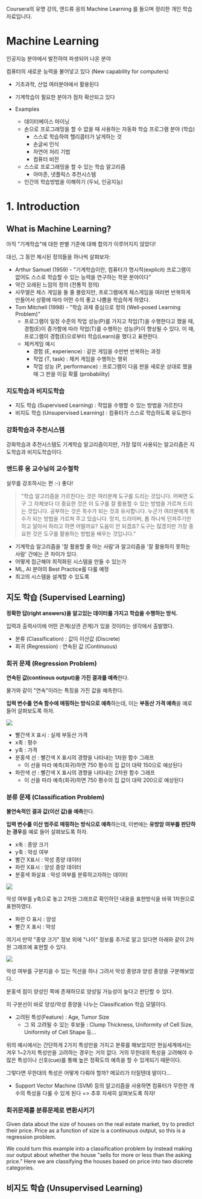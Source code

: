 Coursera의 유명 강의, 앤드류 응의 Machine Learning 를 들으며 정리한 개인 학습자료입니다.



# Machine Learning

인공지능 분야에서 발전하여 파생되어 나온 분야

컴퓨터의 새로운 능력을 불어넣고 있다 (New capability for computers)

* 기초과학, 산업 여러분야에서 활용된다
* 기계학습이 필요한 분야가 점차 확산되고 있다

* Examples
  * 데이터베이스 마이닝
  * 손으로 프로그래밍을 할 수 없을 때 사용하는 자동화 학습 프로그램 분야 (학습)
    * 스스로 학습하여 헬리콥터가 날게하는 것
    * 손글씨 인식
    * 자연어 처리 기법
    * 컴퓨터 비전
  * 스스로 프로그래밍을 할 수 있는 학습 알고리즘
    * 아마존, 넷플릭스 추천시스템
  * 인간의 학습방법을 이해하기 (두뇌, 인공지능)



# 1. Introduction

## What is Machine Learning?

아직 "기계학습"에 대한 판별 기준에 대해 합의가 이루어지지 않았다!

대신, 그 동안 제시된 정의들을 하나씩 살펴보자:

*  Arthur Samuel (1959) - "기계학습이란, 컴퓨터가 명시적(explicit) 프로그램이 없어도 스스로 학습할 수 있는 능력을 연구하는 학문 분야이다"
  * 약간 오래된 느낌의 정의 (전통적 정의)
  * 사무엘은 체스 게임을 둘 줄 몰랐지만, 프로그램에게 체스게임을 여러번 반복하게 만들어서 상황에 따라 어떤 수의 좋고 나쁨을 학습하게 하였다.
*  Tom Mitchell (1998) - "학습 과제 중심으로 정의 (Well-posed Learning Problem)"
   * 프로그램이 일정 수준의 작업 성능(P)를 가지고 작업(T)을 수행한다고 했을 때, 경험(E)이 증가함에 따라 작업(T)를 수행하는 성능(P)이 향상될 수 있다. 이 때, 프로그램이 경험(E)으로부터 학습(Learn)을 했다고 표현한다.
   *  체커게임 예시
      * 경험 (E, experience) : 같은 게임을 수만번 반복하는 과정
      * 작업 (T, task) : 체커 게임을 수행하는 행위
      * 작업 성능 (P, performance) : 프로그램이 다음 판을 새로운 상대로 했을 때 그 판을 이길 확률 (probability)

### 지도학습과 비지도학습
* 지도 학습 (Supervised Learning) : 작업을 수행할 수 있는 방법을 가르친다
* 비지도 학습 (Unsupervised Learning) : 컴퓨터가 스스로 학습하도록 유도한다

### 강화학습과 추천시스템

강화학습과 추천시스템도 기계학습 알고리즘이지만, 가장 많이 사용되는 알고리즘은 지도학습과 비지도학습이다.

### 앤드류 응 교수님의 교수철학

실무를 강조하시는 편 :-) 좋다!

> "학습 알고리즘을 가르친다는 것은 여러분께 도구를 드리는 것입니다. 어쩌면 도구 그 자체보다 더 중요한 것은 이 도구를 잘 활용할 수 있는 방법을 가르쳐 드리는 것입니다. 공부하는 것은 목수가 되는 것과 유사합니다. 누군가 여러분에게 목수가 되는 방법을 가르쳐 주고 있습니다. 망치, 드라이버, 톱 하나씩 던져주기만 하고 알아서 하라고 하면 어떨까요? 도움이 안 되겠죠? 도구는 많겠지만 가장 중요한 것은 도구를 활용하는 방법을 배우는 것입니다."

* 기계학습 알고리즘을 '잘 활용할 줄 아는 사람'과 알고리즘을 '잘 활용하지 못하는 사람' 간에는 큰 차이가 있다.
* 어떻게 접근해야 최적화된 시스템을 만들 수 있는가
* ML, AI 분야의 Best Practice를 다룰 예정
* 최고의 시스템을 설계할 수 있도록



## 지도 학습 (Supervised Learning)

**정확한 답(right answers)을 알고있는 데이터를 가지고 학습을 수행하는 방식.**

입력과 출력사이에 어떤 관계(상관 관계)가 있을 것이라는 생각에서 출발했다.

* 분류 (Classification) :  값이 이산값 (Discrete)
* 회귀 (Regression) : 연속된 값 (Continuous)



### 회귀 문제 (Regression Problem)

**연속된 값(continous output)을 가진 결과를 예측**한다.

물가와 같이 "연속"이라는 특징을 가진 값을 예측한다.

**입력 변수를 연속 함수에 매핑하는 방식으로 예측**하는데, 이는 **부동산 가격 예측**을 예로 들어 살펴보도록 하자.

![](./images/supervised_learning_feat.png)

* 빨간색 X 표시 : 실제 부동산 가격
* x축 : 평수
* y축 : 가격
* 분홍색 선 : 빨간색 X 표시의 경향을 나타내는 1차원 함수 그래프
  * 이 선을 따라 예측(회귀)하면 750 평수의 집 값이 대략 150으로 예상된다
* 파란색 선 : 빨간색 X 표시의 경향을 나타내는 2차원 함수 그래프
  * 이 선을 따라 예측(회귀)하면 750 평수의 집 값이 대략 200으로 예상된다



### 분류 문제 (Classification Problem)

**불연속적인 결과 값(이산 값)을 예측**한다.

**입력 변수를 이산 범주로 매핑하는 방식으로 예측**하는데, 이번에는 **유방암 여부를 판단하는 경우**를 예로 들어 살펴보도록 하자.

* x축 : 종양 크기
* y축 : 악성 여부
* 빨간 X표시 : 악성 종양 데이터
* 파란 X표시 : 양성 종양 데이터
* 분홍색 화살표 : 악성 여부를 분류하고자하는 데이터

![](./images/supervised_learning_classification.png)

악성 여부를 y축으로 놓고 2차원 그래프로 확인하던 내용을 표현방식을 바꿔 1차원으로 표현하였다.

* 파란 O 표시 : 양성
* 빨간 X 표시 : 악성

여기서 만약 "종양 크기" 정보 외에 "나이" 정보를 추가로 알고 있다면 아래와 같이 2차원 그래프에 표현할 수 있다.

![](./images/supervised_learning_classification_2.png)

악성 여부를 구분지을 수 있는 직선을 하나 그려서 악성 종양과 양성 종양을 구분해보았다.

분홍색 점이 양성인 쪽에 존재하므로 양성일 가능성이 높다고 판단할 수 있다.

이 구분선이 바로 양성/악성 종양을 나누는 Classification 학습 모델이다.

* 고려된 특성(Feature) : Age, Tumor Size
  * 그 외 고려될 수 있는 후보들 : Clump Thickness, Uniformity of Cell Size, Uniformity of Cell Shape 등...

위의 예시에서는 간단하게 2가지 특성만을 가지고 분류를 해보았지만 현실세계에서는 겨우 1~2가지 특성만을 고려하는 경우는 거의 없다. 거의 무한대의 특성을 고려해야 수많은 특성이나 신호(cue)를 통해 높은 정확도의 예측을 할 수 있게되기 때문이다.

그렇다면 무한대의 특성은 어떻게 다뤄야 할까? 메모리가 터질텐데 말이다...

* Support Vector Machine (SVM) 등의 알고리즘을 사용하면 컴퓨터가 무한한 개수의 특성을 다룰 수 있게 된다 => 추후 자세히 살펴보도록 하자!

### 회귀문제를 분류문제로 변환시키기

Given data about the size of houses on the real estate market, try to predict their price. Price as a function of size is a continuous output, so this is a regression problem.

We could turn this example into a classification problem by instead making our output about whether the house "sells for more or less than the asking price." Here we are classifying the houses based on price into two discrete categories.



## 비지도 학습 (Unsupervised Learning)